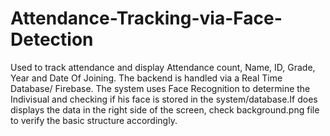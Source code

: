 # Attendance-Tracking-via-Face-Detection
Used to track attendance and display Attendance count, Name, ID, Grade, Year and Date Of Joining. The backend is handled via a Real Time Database/ Firebase.
The system uses Face Recognition to determine the Indivisual and checking if his face is stored in the system/database.If does displays the data in the right side of the screen, check background.png file to verify the basic structure accordingly.
